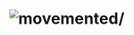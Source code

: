 <h1 align="center"<Python Paladin/h1>
<p align="left"> <img src=https://komarev.com/ghpvc/?username=movemented alt=movemented/> </p>
